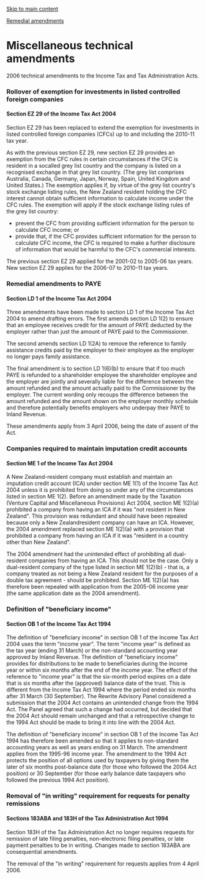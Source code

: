 [Skip to main content](#main-content-tt)

[Remedial amendments](/new-legislation/act-articles/taxation-depreciation-payment-dates-alignment-fbt-and-miscellaneous-provisions-act-2006-2006-no-3-/remedial-amendments "Remedial amendments")

Miscellaneous technical amendments
==================================

2006 technical amendments to the Income Tax and Tax Administration Acts.

### Rollover of exemption for investments in listed controlled foreign companies

#### Section EZ 29 of the Income Tax Act 2004

Section EZ 29 has been replaced to extend the exemption for investments in listed controlled foreign companies (CFCs) up to and including the 2010-11 tax year.

As with the previous section EZ 29, new section EZ 29 provides an exemption from the CFC rules in certain circumstances if the CFC is resident in a socalled grey list country and the company is listed on a recognised exchange in that grey list country. (The grey list comprises Australia, Canada, Germany, Japan, Norway, Spain, United Kingdom and United States.) The exemption applies if, by virtue of the grey list country's stock exchange listing rules, the New Zealand resident holding the CFC interest cannot obtain sufficient information to calculate income under the CFC rules. The exemption will apply if the stock exchange listing rules of the grey list country:

*   prevent the CFC from providing sufficient information for the person to calculate CFC income; or
*   provide that, if the CFC provides sufficient information for the person to calculate CFC income, the CFC is required to make a further disclosure of information that would be harmful to the CFC's commercial interests.

The previous section EZ 29 applied for the 2001-02 to 2005-06 tax years. New section EZ 29 applies for the 2006-07 to 2010-11 tax years.

### Remedial amendments to PAYE

#### Section LD 1 of the Income Tax Act 2004

Three amendments have been made to section LD 1 of the Income Tax Act 2004 to amend drafting errors. The first amends section LD 1(2) to ensure that an employee receives credit for the amount of PAYE deducted by the employer rather than just the amount of PAYE paid to the Commissioner.

The second amends section LD 1(2A) to remove the reference to family assistance credits paid by the employer to their employee as the employer no longer pays family assistance.

The final amendment is to section LD 1(6)(b) to ensure that if too much PAYE is refunded to a shareholder employee the shareholder employee and the employer are jointly and severally liable for the difference between the amount refunded and the amount actually paid to the Commissioner by the employer. The current wording only recoups the difference between the amount refunded and the amount shown on the employer monthly schedule and therefore potentially benefits employers who underpay their PAYE to Inland Revenue.

These amendments apply from 3 April 2006, being the date of assent of the Act.

### Companies required to maintain imputation credit accounts

#### Section ME 1 of the Income Tax Act 2004

A New Zealand-resident company must establish and maintain an imputation credit account (ICA) under section ME 1(1) of the Income Tax Act 2004 unless it is prohibited from doing so under any of the circumstances listed in section ME 1(2). Before an amendment made by the Taxation (Venture Capital and Miscellaneous Provisions) Act 2004, section ME 1(2)(a) prohibited a company from having an ICA if it was "not resident in New Zealand". This provision was redundant and should have been repealed because only a New Zealandresident company can have an ICA. However, the 2004 amendment replaced section ME 1(2)(a) with a provision that prohibited a company from having an ICA if it was "resident in a country other than New Zealand".

The 2004 amendment had the unintended effect of prohibiting all dual-resident companies from having an ICA. This should not be the case. Only a dual-resident company of the type listed in section ME 1(2)(b) - that is, a company treated as not being a New Zealand resident for the purposes of a double tax agreement - should be prohibited. Section ME 1(2)(a) has therefore been repealed with application from the 2005-06 income year (the same application date as the 2004 amendment).

### Definition of "beneficiary income"

#### Section OB 1 of the Income Tax Act 1994

The definition of "beneficiary income" in section OB 1 of the Income Tax Act 2004 uses the term "income year". The term "income year" is defined as the tax year (ending 31 March) or the non-standard accounting year approved by Inland Revenue. The definition of "beneficiary income" provides for distributions to be made to beneficiaries during the income year or within six months after the end of the income year. The effect of the reference to "income year" is that the six-month period expires on a date that is six months after the (approved) balance date of the trust. This is different from the Income Tax Act 1994 where the period ended six months after 31 March (30 September). The Rewrite Advisory Panel considered a submission that the 2004 Act contains an unintended change from the 1994 Act. The Panel agreed that such a change had occurred, but decided that the 2004 Act should remain unchanged and that a retrospective change to the 1994 Act should be made to bring it into line with the 2004 Act.

The definition of "beneficiary income" in section OB 1 of the Income Tax Act 1994 has therefore been amended so that it applies to non-standard accounting years as well as years ending on 31 March. The amendment applies from the 1995-96 income year. The amendment to the 1994 Act protects the position of all options used by taxpayers by giving them the later of six months post-balance date (for those who followed the 2004 Act position) or 30 September (for those early balance date taxpayers who followed the previous 1994 Act position).

### Removal of "in writing" requirement for requests for penalty remissions

#### Sections 183ABA and 183H of the Tax Administration Act 1994

Section 183H of the Tax Administration Act no longer requires requests for remission of late filing penalties, non-electronic filing penalties, or late payment penalties to be in writing. Changes made to section 183ABA are consequential amendments.

The removal of the "in writing" requirement for requests applies from 4 April 2006.